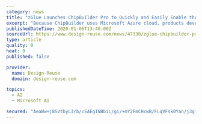 ```yaml
---
category: news
title: "zGlue Launches ChipBuilder Pro to Quickly and Easily Enable the Next Generation of Consumer Experiences on IoT and AI-Powered Devices"
excerpt: "Because ChipBuilder uses Microsoft Azure cloud, products developed with ChipBuilder benefit from industry-leading ... zGlue will showcase its ChipBuilder Pro Package at CES 2020 in Las Vegas, NV: zGlue, an as-a-service company for designing and manufacturing AI and IoT-powered chips on-demand, speeds the time to market for wearable, medical ..."
publishedDateTime: 2020-01-06T13:46:00Z
sourceUrl: https://www.design-reuse.com/news/47338/zglue-chipbuilder-pro-iot-ai.html
type: article
quality: 0
heat: 0
published: false

provider:
  name: Design-Reuse
  domain: design-reuse.com

topics:
  - AI
  - Microsoft AI

secured: "AeaWw+j8SVtbyLIrb/cEAEgINBbiL/gi/+mY2FmCHcwB/FLqVFsk0Yan/j3gjMFutGO0TsUpCj708v85TZKHpEgzjXJmBXZcQBRmB/sN6gDNtcSgKj5AVGOlbt8DIWUC2cMFXHIB7KzRN5fb/eciQdVf9nej3boXbOybqgkzIq53E8MTlSf/GkqC4omQ252k9TF5n0ASyKKc48oGKQrfZSGI86UjTTMJGKEN4Sck50ceN9OOdTflzOomvocbUKMpGuo33fFe3NdzREbjEXloH0eEWh7JkDIT00M47v1b9DM=;zVpGksHF05/MV1BE1aVkGw=="
---
```


